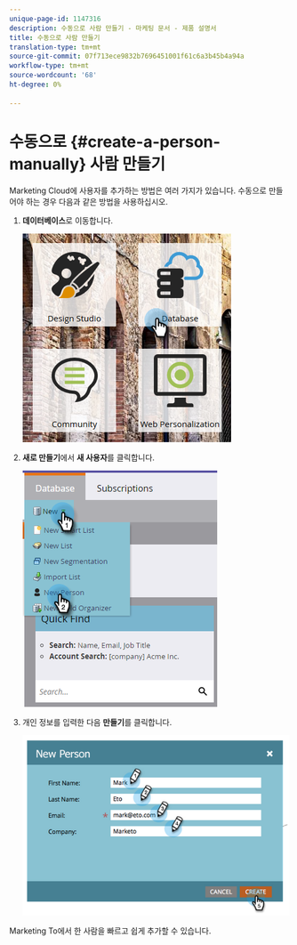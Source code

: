 ```yaml
---
unique-page-id: 1147316
description: 수동으로 사람 만들기 - 마케팅 문서 - 제품 설명서
title: 수동으로 사람 만들기
translation-type: tm+mt
source-git-commit: 07f713ece9832b7696451001f61c6a3b45b4a94a
workflow-type: tm+mt
source-wordcount: '68'
ht-degree: 0%

---
```



# 수동으로 {#create-a-person-manually} 사람 만들기

Marketing Cloud에 사용자를 추가하는 방법은 여러 가지가 있습니다. 수동으로 만들어야 하는 경우 다음과 같은 방법을 사용하십시오.

1. **데이터베이스**&#x200B;로 이동합니다.

   ![](assets/db-1.png)

1. **새로 만들기**&#x200B;에서 **새 사용자**&#x200B;를 클릭합니다.

   ![](assets/two-2.png)

1. 개인 정보를 입력한 다음 **만들기**&#x200B;를 클릭합니다.

   ![](assets/three-2.png)

Marketing To에서 한 사람을 빠르고 쉽게 추가할 수 있습니다.
